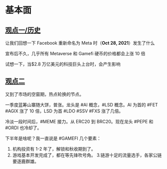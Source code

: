# 基本面

## [观点一/历史](https://twitter.com/CryptoHub210/status/1659896283316797441)

让我们回想一下 Facebook 重新命名为 Meta 时（**Oct 28, 2021**）发生了什么

宣布后不久，几乎所有 Metaverse 和 Gamefi 硬币的价格都会上涨 10 倍

试想一下，当$2.8 万亿美元的科技巨头上台时，会产生影响

## [观点二](https://twitter.com/Rocky_Bitcoin/status/1662063084549324800)

又到了市场的空窗期，热点轮换的节点。

一季度蓝筹山寨随大饼，普涨。龙头是 #AI 概念，#LSD 概念。AI 为首的 #FET #AGIX 涨了 10 倍，LSD 为首 #LDO #SSV #FXS 涨了几倍。

冷淡一段时间后，#MEME 接力。从 ERC20 到 BRC20。现在龙头 #PEPE 和 #ORDI 也冷却了。

下半年是啥呢？我一直说是 #GAMEFI
几个要素：

1. 机构投资有 1-2 年了，解锁和秋收期到了。
2. 游戏基本开发完成了，都在等先锋吹号角。 3.链游十足的流量选手，各家公链要逐鹿群雄。

